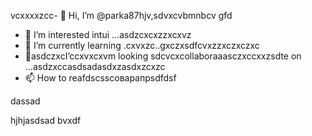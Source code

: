  vcxxxxzcc- 👋 Hi, I’m @parka87hjv,sdvxcvbmnbcv gfd
- 👀 I’m interested intui ...asdzcxcxzzxcxvz
- 🌱 I’m currently learning .cxvxzc..gxczxsdfcvxzzxczxczxc
- 💞️asdczxcI’ccxvxcxvm looking sdcvcxcollaboraaasczxccxxzsdte on ...asdzxccasdsadasdxzasdxzcxzc
- 📫 How to reafdscsscоварапрsdfdsf
<!---asdxsavxcgbfasdfasdfлроиasddgfhdgfhascxzcxzмсч
parka87/parсмиka87 is a ✨x speciasal ✨ repositozry because n,mghjfhits `README.md` (thіфвіфвфівіфis file) appears on your GitHub profile.sdfdsfdsf
You can click thedxcvbas Preview link toсми take a look at your cавпмсчсчhanges.dfg
--->dassad
hjhjasdsad
bvxdf
